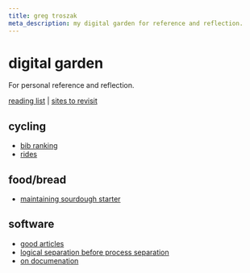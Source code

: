 ```yaml
---
title: greg troszak
meta_description: my digital garden for reference and reflection.
---
```


# digital garden

For personal reference and reflection.

[reading list](/content/reading-list.md) |
[sites to revisit](/content/sites-to-revisit.md)

## cycling

- [bib ranking](/content/cycling/bib-ranking.md)
- [rides](/content/cycling/rides.md)

## food/bread

- [maintaining sourdough starter](/content/food/bread/guides/maintaining-sourdough-starter.md)

## software

- [good articles](/content/software/articles.md)
- [logical separation before process separation](/content/software/logical-separation-before-process-separation.md)
- [on documenation](/content/software/on-documentation.md)
